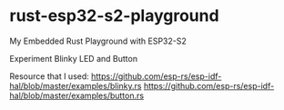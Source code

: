 # rust-esp32-s2-playground

My Embedded Rust Playground with ESP32-S2

Experiment Blinky LED and Button

Resource that I used:
https://github.com/esp-rs/esp-idf-hal/blob/master/examples/blinky.rs
https://github.com/esp-rs/esp-idf-hal/blob/master/examples/button.rs
